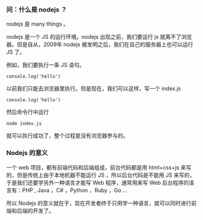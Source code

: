 ### 问：什么是 nodejs ？

nodejs 是 many things 。

nodejs 是一个 JS 的运行环境。nodejs 出现之前，我们要运行 js 就离不了浏览器。但是自从，2009年 nodejs 被发明之后，我们在自己的服务器上也可以运行 JS 了。

例如，我们要执行一条 JS 语句。

```
console.log('hello')
```

以前我们只能去浏览器里执行。但是现在，我们可以这样，写一个 index.js

```
console.log('hello')
```

然后命令行中运行

```
node index.js
```

就可以执行成功了，整个过程是没有浏览器参与的。

### Nodejs 的意义

一个 web 项目，都有前端代码和后端组成，前台代码都是用 html+css+js 来写的，但是传统上由于本地机器不能运行 JS ，所以后台代码是不能用 JS 来写的，于是我们还要学另外一种语言才能写 Web 程序，通常用来写 Web 后台程序的语言有：PHP , Java ，C# ，Python ，Ruby ，Go ...

所以 Nodejs 的意义就在于，现在开发者终于只用学一种语言，就可以同时进行前端和后端的开发了。
